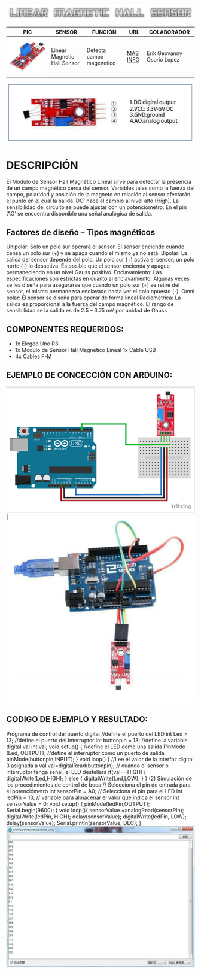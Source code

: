 ![](LMAGNETICHALL.png)

PIC | SENSOR | FUNCIÓN | URL | COLABORADOR
------------ | -------------| -------------| -------------| -------------
![](LMHSENSOR.jpg) | Linear Magnetic Hall Sensor | Detecta campo magenetico | [MAS INFO](https://arduinomodules.info/ky-024-linear-magnetic-hall-module/) | Erik Geovanny Osorio Lopez
![](pic1lmh.PNG)
# DESCRIPCIÓN 
El Módulo de Sensor Hall Magnético Lineal sirve para detectar la presencia de un campo magnético cerca
del sensor. Variables tales como la fuerza del campo, polaridad y posición de la magneto en relación al
sensor afectarán el punto en el cual la salida ‘DO’ hace el cambio al nivel alto (High). La sensibilidad del
circuito se puede ajustar con un potenciómetro.
En el pin ‘AO’ se encuentra disponible una señal analógica de salida.

## Factores de diseño – Tipos magnéticos
Unipolar: Solo un polo sur operará el sensor. El sensor enciende cuando censa un polo sur (+) y se apaga
cuando el mismo ya no está.
Bipolar: La salida del sensor depende del polo. Un polo sur (+) activa el sensor; un polo norte (-) lo
desactiva. Es posible que el sensor encienda y apague permaneciendo en un nivel Gauss positivo.
Enclavamiento: Las especificaciones son estrictas en cuanto al enclavamiento. Algunas veces se les
diseña para asegurarse que cuando un polo sur (+) se retire del sensor, el mismo permanezca enclavado
hasta ver el polo opuesto (-).
Omni polar: El sensor se diseña para operar de forma lineal Radiométrica: La salida es proporcional a la
fuerza del campo magnético. El rango de sensibilidad se la salida es de 2.5 – 3.75 mV por unidad de
Gauss

## COMPONENTES REQUERIDOS:
- 1x Elegoo Uno R3
- 1x Módulo de Sensor Hall Magnético Lineal 1x Cable USB
- 4x Cables F-M 

## EJEMPLO DE CONCECCIÓN CON ARDUINO:
![](LMHSAC.png) | ![](pic2lmh.PNG)

## CODIGO DE EJEMPLO Y RESULTADO:
Programa de control del puerto digital
//define el puerto del LED int Led = 13;
//define el puerto del interruptor int buttonpin = 13;
//define la variable digital val int val;
void setup()
{
//define el LED como una salida PinMode (Led, OUTPUT);
//define el interruptor como un puerto de salida
pinMode(buttonpin,INPUT);
}
void loop()
{
//Lee el valor de la interfaz digital 3 asignada a val val=digitalRead(buttonpin);
// cuando el sensor o interruptor tenga señal, el LED destellará if(val==HIGH)
{
digitalWrite(Led,HIGH);
}
else
{
digitalWrite(Led,LOW);
}
}
(2) Simulación de los procedimientos de control de boca
// Selecciona el pin de entrada para el potenciómetro int sensorPin = A0;
// Selecciona el pin para el LED int ledPin = 13;
// variable para almacenar el valor que indica el sensor int sensorValue = 0;
void setup()
{
pinMode(ledPin,OUTPUT); Serial.begin(9600);
}
void loop(){
sensorValue =analogRead(sensorPin); digitalWrite(ledPin, HIGH); delay(sensorValue);
digitalWrite(ledPin, LOW); delay(sensorValue); Serial.println(sensorValue, DEC);
}
![](pic3lmh.PNG)
